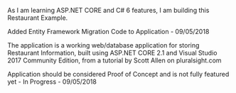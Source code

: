 As I am learning ASP.NET CORE and C# 6 features, I am building this Restaurant Example.  

Added Entity Framework Migration Code to Application - 09/05/2018

The application is a working web/database application for storing Restaurant Information, built using ASP.NET CORE 2.1 and Visual 
Studio 2017 Community Edition, from a tutorial by Scott Allen on pluralsight.com

Application should be considered Proof of Concept and is not fully featured yet - In Progress - 09/05/2018
